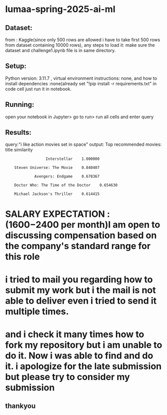 # lumaa-spring-2025-ai-ml
## Dataset:
from : Kaggle(since only 500 rows are allowed i have to take first 500 rows from dataset containing 10000 rows), any steps to load it: make sure the dataset and challenge1.ipynb file is in same directory.

## Setup: 
Python version: 3.11.7 , virtual environment instructions: none, and how to install dependencies :none(already set "!pip install -r requirements.txt" in code cell just run it in notebook.

## Running: 
open your notebook in Jupyter> go to run> run all cells and enter query 

## Results:
query:"i like action movies set in space"
output:  Top recommended movies:
                             title  similarity
                             
                      Interstellar    1.000000
                      
        Steven Universe: The Movie    0.840407
        
                 Avengers: Endgame    0.678367
                 
        Doctor Who: The Time of the Doctor    0.654630

        Michael Jackson's Thriller    0.614415


# SALARY EXPECTATION : (1600$-2400$ per month)I am open to discussing compensation based on the company's standard range for this role

# i tried to mail you regarding how to submit my work but i the mail is not able to deliver even i tried to send it multiple times. 
# and i check it many times how to fork my repository but i am unable to do it. Now i was able to find and do it. i apologize for the late submission but please try to consider my submission
## thankyou

